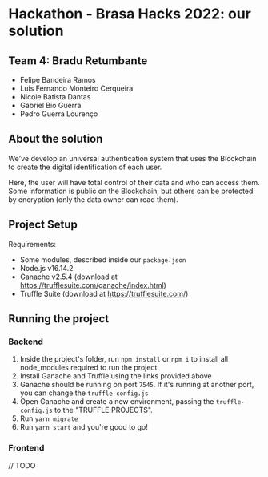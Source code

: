 # Hackathon - Brasa Hacks 2022: our solution

## Team 4: Bradu Retumbante
- Felipe Bandeira Ramos
- Luis Fernando Monteiro Cerqueira
- Nicole Batista Dantas
- Gabriel Bio Guerra
- Pedro Guerra Lourenço

## About the solution
We've develop an universal authentication system that uses the Blockchain to create the digital identification of each user. 

Here, the user will have total control of their data and who can access them. Some information is public on the Blockchain, but others can be protected by encryption (only the data owner can read them).

## Project Setup
Requirements:
- Some modules, described inside our `package.json`
- Node.js v16.14.2
- Ganache v2.5.4 (download at https://trufflesuite.com/ganache/index.html)
- Truffle Suite (download at https://trufflesuite.com/)

## Running the project

### Backend
1. Inside the project's folder, run `npm install` or `npm i` to install all node_modules required to run the project
2. Install Ganache and Truffle using the links provided above
3. Ganache should be running on port `7545`. If it's running at another port, you can change the `truffle-config.js`
4. Open Ganache and create a new environment, passing the `truffle-config.js` to the  "TRUFFLE PROJECTS".
4. Run `yarn migrate`
5. Run `yarn start` and you're good to go!

### Frontend
// TODO